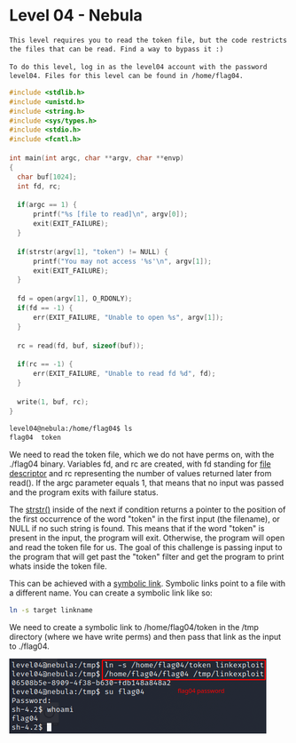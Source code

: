 # Level 04 - Nebula

```
This level requires you to read the token file, but the code restricts the files that can be read. Find a way to bypass it :)

To do this level, log in as the level04 account with the password level04. Files for this level can be found in /home/flag04.
```

```c
#include <stdlib.h>
#include <unistd.h>
#include <string.h>
#include <sys/types.h>
#include <stdio.h>
#include <fcntl.h>

int main(int argc, char **argv, char **envp)
{
  char buf[1024];
  int fd, rc;

  if(argc == 1) {
      printf("%s [file to read]\n", argv[0]);
      exit(EXIT_FAILURE);
  }

  if(strstr(argv[1], "token") != NULL) {
      printf("You may not access '%s'\n", argv[1]);
      exit(EXIT_FAILURE);
  }

  fd = open(argv[1], O_RDONLY);
  if(fd == -1) {
      err(EXIT_FAILURE, "Unable to open %s", argv[1]);
  }

  rc = read(fd, buf, sizeof(buf));
  
  if(rc == -1) {
      err(EXIT_FAILURE, "Unable to read fd %d", fd);
  }

  write(1, buf, rc);
}
```

```bash
level04@nebula:/home/flag04$ ls
flag04  token
```

We need to read the token file, which we do not have perms on, with the ./flag04 binary. Variables fd, and rc are created, with fd standing for [file descriptor](https://en.wikipedia.org/wiki/File_descriptor) and rc representing the number of values returned later from read(). If the argc parameter equals 1, that means that no input was passed and the program exits with failure status.

The [strstr()](https://linux.die.net/man/3/strstr) inside of the next if condition returns a pointer to the position of the first occurrence of the word "token" in the first input (the filename), or NULL if no such string is found. This means that if the word "token" is present in the input, the program will exit. Otherwise, the program will open and read the token file for us. The goal of this challenge is passing input to the program that will get past the "token" filter and get the program to print whats inside the token file.

This can be achieved with a [symbolic link](https://en.wikipedia.org/wiki/Symbolic_link). Symbolic links point to a file with a different name. You can create a symbolic link like so:

```bash
ln -s target linkname
```

We need to create a symbolic link to /home/flag04/token in the /tmp directory (where we have write perms) and then pass that link as the input to ./flag04.

![](../../assets/nebula/level04/flag.png)